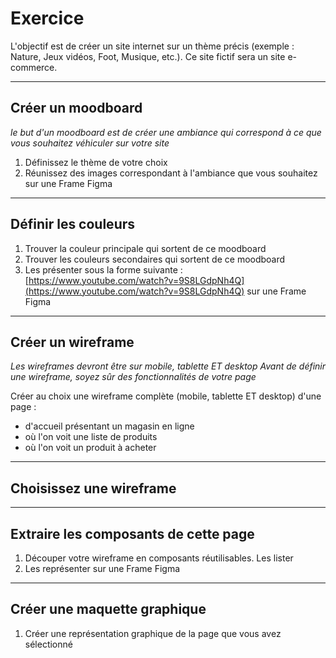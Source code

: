 # Exercice

L'objectif est de créer un site internet sur un thème précis (exemple : Nature, Jeux vidéos, Foot, Musique, etc.).
Ce site fictif sera un site e-commerce.



---



## Créer un moodboard

_le but d'un moodboard est de créer une ambiance qui correspond à ce que vous souhaitez véhiculer sur votre site_

1. Définissez le thème de votre choix
2. Réunissez des images correspondant à l'ambiance que vous souhaitez sur une Frame Figma



---



## Définir les couleurs

1. Trouver la couleur principale qui sortent de ce moodboard
2. Trouver les couleurs secondaires qui sortent de ce moodboard
3. Les présenter sous la forme suivante : [https://www.youtube.com/watch?v=9S8LGdpNh4Q](https://www.youtube.com/watch?v=9S8LGdpNh4Q) sur une Frame Figma



---



## Créer un wireframe

_Les wireframes devront être sur mobile, tablette ET desktop_
_Avant de définir une wireframe, soyez sûr des fonctionnalités de votre page_

Créer au choix une wireframe complète (mobile, tablette ET desktop) d'une page :
- d'accueil présentant un magasin en ligne
- où l'on voit une liste de produits
- où l'on voit un produit à acheter



---



## Choisissez une wireframe



---



## Extraire les composants de cette page

1. Découper votre wireframe en composants réutilisables. Les lister
2. Les représenter sur une Frame Figma



---



## Créer une maquette graphique

1. Créer une représentation graphique de la page que vous avez sélectionné